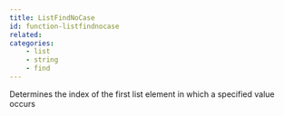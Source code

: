 ```yaml
---
title: ListFindNoCase
id: function-listfindnocase
related:
categories:
    - list
    - string
    - find
---
```


Determines the index of the first list element in which a
        specified value occurs